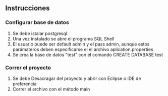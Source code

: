 ## Instrucciones

### Configurar base de datos

1. Se debe istalar postgresql
2. Una vez instalado se abre el programa SQL Shell
3. El usuario puede ser default admin y el pass admin, aunque estos parámateros deben especificarse el el archivo aplication.properties
4. Se crea la base de datos "test" con el comando CREATE DATABASE test

### Correr el proyecto

1. Se debe Desacragar del proyecto y abrir con Eclipse o IDE de preferencia
2. Correr el archivo con el método main
